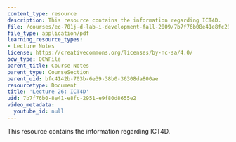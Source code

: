 ```yaml
---
content_type: resource
description: This resource contains the information regarding ICT4D.
file: /courses/ec-701j-d-lab-i-development-fall-2009/7b7f76b08e41e8fc2951e9f80d8655e2_MITEC_701JF09_lec26_nb.pdf
file_type: application/pdf
learning_resource_types:
- Lecture Notes
license: https://creativecommons.org/licenses/by-nc-sa/4.0/
ocw_type: OCWFile
parent_title: Course Notes
parent_type: CourseSection
parent_uid: bfc4142b-703b-6e39-38b0-36308da800ae
resourcetype: Document
title: 'Lecture 26: ICT4D'
uid: 7b7f76b0-8e41-e8fc-2951-e9f80d8655e2
video_metadata:
  youtube_id: null
---
```

This resource contains the information regarding ICT4D.